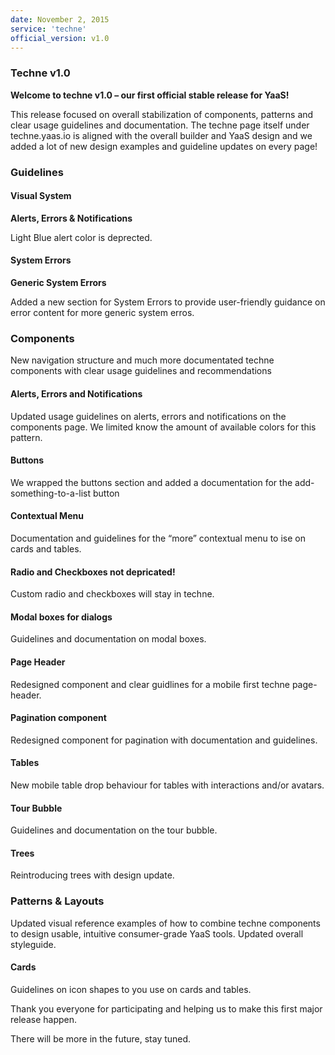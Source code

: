 ---date: November 2, 2015service: 'techne'official_version: v1.0---<h3>Techne v1.0</h3><strong>Welcome to techne v1.0 – our first official stable release for YaaS!</strong><p>This release focused on overall stabilization of components, patterns and clear usage guidelines and documentation. The techne page itself under techne.yaas.io is aligned with the overall builder and YaaS design and we added a lot of new design examples and guideline updates on every page! </p><h3>Guidelines</h3><h4>Visual System</h4><strong>Alerts, Errors & Notifications</strong><p>Light Blue alert color is deprected.</p><h4>System Errors</h4><strong>Generic System Errors</strong><p>Added a new section for System Errors to provide user-friendly guidance on error content for more generic system erros.</p><h3>Components</h3><p>New navigation structure and much more documentated techne components with clear usage guidelines and recommendations</p><h4>Alerts, Errors and Notifications</h4><p>Updated usage guidelines on alerts, errors and notifications on the components page. We limited know the amount of available colors for this pattern.</p><h4>Buttons</h4><p>We wrapped the buttons section and added a documentation for the add-something-to-a-list button</p><h4>Contextual Menu</h4><p>Documentation and guidelines for the “more” contextual menu to ise on cards and tables.</p><h4>Radio and Checkboxes not depricated!</h4><p>Custom radio and checkboxes will stay in techne.</p><h4>Modal boxes for dialogs</h4><p>Guidelines and documentation on modal boxes.</p><h4>Page Header</h4><p>Redesigned component and clear guidlines for a mobile first techne page-header.</p><h4>Pagination component</h4><p>Redesigned component for pagination with documentation and guidelines.</p><h4>Tables</h4><p>New mobile table drop behaviour for tables with interactions and/or avatars.</p><h4>Tour Bubble</h4><p>Guidelines and documentation on the tour bubble.</p><h4>Trees</h4><p>Reintroducing trees with design update.</p><h3>Patterns & Layouts</h3><p>Updated visual reference examples of how to combine techne components to design usable, intuitive consumer-grade YaaS tools. Updated overall styleguide.</p><h4>Cards</h4><p>Guidelines on icon shapes to you use on cards and tables.</p><p>Thank you everyone for participating and helping us to make this first major release happen.</p><p>There will be more in the future, stay tuned.</p>